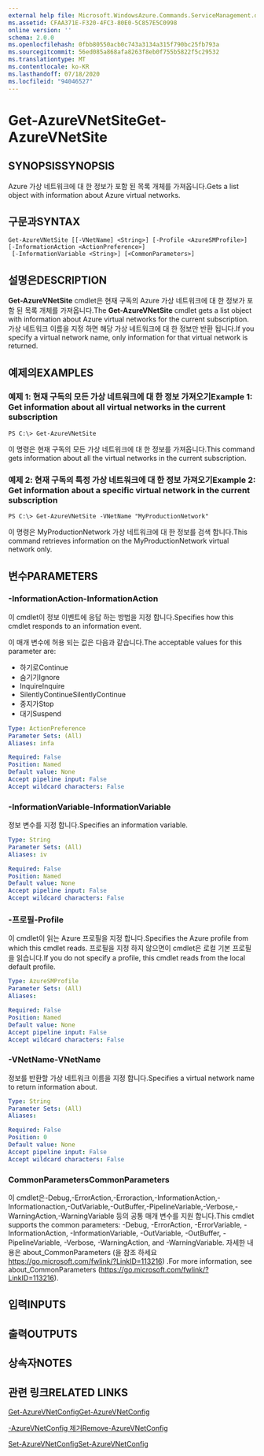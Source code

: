 ```yaml
---
external help file: Microsoft.WindowsAzure.Commands.ServiceManagement.dll-Help.xml
ms.assetid: CFAA371E-F320-4FC3-80E0-5C857E5C0998
online version: ''
schema: 2.0.0
ms.openlocfilehash: 0fbb80550acb0c743a3134a315f790bc25fb793a
ms.sourcegitcommit: 56ed085a868afa8263f8eb0f755b5822f5c29532
ms.translationtype: MT
ms.contentlocale: ko-KR
ms.lasthandoff: 07/18/2020
ms.locfileid: "94046527"
---
```

# <span data-ttu-id="50ab2-101">Get-AzureVNetSite</span><span class="sxs-lookup"><span data-stu-id="50ab2-101">Get-AzureVNetSite</span></span>

## <span data-ttu-id="50ab2-102">SYNOPSIS</span><span class="sxs-lookup"><span data-stu-id="50ab2-102">SYNOPSIS</span></span>
<span data-ttu-id="50ab2-103">Azure 가상 네트워크에 대 한 정보가 포함 된 목록 개체를 가져옵니다.</span><span class="sxs-lookup"><span data-stu-id="50ab2-103">Gets a list object with information about Azure virtual networks.</span></span>

## <span data-ttu-id="50ab2-104">구문과</span><span class="sxs-lookup"><span data-stu-id="50ab2-104">SYNTAX</span></span>

```
Get-AzureVNetSite [[-VNetName] <String>] [-Profile <AzureSMProfile>] [-InformationAction <ActionPreference>]
 [-InformationVariable <String>] [<CommonParameters>]
```

## <span data-ttu-id="50ab2-105">설명은</span><span class="sxs-lookup"><span data-stu-id="50ab2-105">DESCRIPTION</span></span>
<span data-ttu-id="50ab2-106">**Get-AzureVNetSite** cmdlet은 현재 구독의 Azure 가상 네트워크에 대 한 정보가 포함 된 목록 개체를 가져옵니다.</span><span class="sxs-lookup"><span data-stu-id="50ab2-106">The **Get-AzureVNetSite** cmdlet gets a list object with information about Azure virtual networks for the current subscription.</span></span>
<span data-ttu-id="50ab2-107">가상 네트워크 이름을 지정 하면 해당 가상 네트워크에 대 한 정보만 반환 됩니다.</span><span class="sxs-lookup"><span data-stu-id="50ab2-107">If you specify a virtual network name, only information for that virtual network is returned.</span></span>

## <span data-ttu-id="50ab2-108">예제의</span><span class="sxs-lookup"><span data-stu-id="50ab2-108">EXAMPLES</span></span>

### <span data-ttu-id="50ab2-109">예제 1: 현재 구독의 모든 가상 네트워크에 대 한 정보 가져오기</span><span class="sxs-lookup"><span data-stu-id="50ab2-109">Example 1: Get information about all virtual networks in the current subscription</span></span>
```
PS C:\> Get-AzureVNetSite
```

<span data-ttu-id="50ab2-110">이 명령은 현재 구독의 모든 가상 네트워크에 대 한 정보를 가져옵니다.</span><span class="sxs-lookup"><span data-stu-id="50ab2-110">This command gets information about all the virtual networks in the current subscription.</span></span>

### <span data-ttu-id="50ab2-111">예제 2: 현재 구독의 특정 가상 네트워크에 대 한 정보 가져오기</span><span class="sxs-lookup"><span data-stu-id="50ab2-111">Example 2: Get information about a specific virtual network in the current subscription</span></span>
```
PS C:\> Get-AzureVNetSite -VNetName "MyProductionNetwork"
```

<span data-ttu-id="50ab2-112">이 명령은 MyProductionNetwork 가상 네트워크에 대 한 정보를 검색 합니다.</span><span class="sxs-lookup"><span data-stu-id="50ab2-112">This command retrieves information on the MyProductionNetwork virtual network only.</span></span>

## <span data-ttu-id="50ab2-113">변수</span><span class="sxs-lookup"><span data-stu-id="50ab2-113">PARAMETERS</span></span>

### <span data-ttu-id="50ab2-114">-InformationAction</span><span class="sxs-lookup"><span data-stu-id="50ab2-114">-InformationAction</span></span>
<span data-ttu-id="50ab2-115">이 cmdlet이 정보 이벤트에 응답 하는 방법을 지정 합니다.</span><span class="sxs-lookup"><span data-stu-id="50ab2-115">Specifies how this cmdlet responds to an information event.</span></span>

<span data-ttu-id="50ab2-116">이 매개 변수에 허용 되는 값은 다음과 같습니다.</span><span class="sxs-lookup"><span data-stu-id="50ab2-116">The acceptable values for this parameter are:</span></span>

- <span data-ttu-id="50ab2-117">하기로</span><span class="sxs-lookup"><span data-stu-id="50ab2-117">Continue</span></span>
- <span data-ttu-id="50ab2-118">숨기기</span><span class="sxs-lookup"><span data-stu-id="50ab2-118">Ignore</span></span>
- <span data-ttu-id="50ab2-119">Inquire</span><span class="sxs-lookup"><span data-stu-id="50ab2-119">Inquire</span></span>
- <span data-ttu-id="50ab2-120">SilentlyContinue</span><span class="sxs-lookup"><span data-stu-id="50ab2-120">SilentlyContinue</span></span>
- <span data-ttu-id="50ab2-121">중지가</span><span class="sxs-lookup"><span data-stu-id="50ab2-121">Stop</span></span>
- <span data-ttu-id="50ab2-122">대기</span><span class="sxs-lookup"><span data-stu-id="50ab2-122">Suspend</span></span>

```yaml
Type: ActionPreference
Parameter Sets: (All)
Aliases: infa

Required: False
Position: Named
Default value: None
Accept pipeline input: False
Accept wildcard characters: False
```

### <span data-ttu-id="50ab2-123">-InformationVariable</span><span class="sxs-lookup"><span data-stu-id="50ab2-123">-InformationVariable</span></span>
<span data-ttu-id="50ab2-124">정보 변수를 지정 합니다.</span><span class="sxs-lookup"><span data-stu-id="50ab2-124">Specifies an information variable.</span></span>

```yaml
Type: String
Parameter Sets: (All)
Aliases: iv

Required: False
Position: Named
Default value: None
Accept pipeline input: False
Accept wildcard characters: False
```

### <span data-ttu-id="50ab2-125">-프로필</span><span class="sxs-lookup"><span data-stu-id="50ab2-125">-Profile</span></span>
<span data-ttu-id="50ab2-126">이 cmdlet이 읽는 Azure 프로필을 지정 합니다.</span><span class="sxs-lookup"><span data-stu-id="50ab2-126">Specifies the Azure profile from which this cmdlet reads.</span></span>
<span data-ttu-id="50ab2-127">프로필을 지정 하지 않으면이 cmdlet은 로컬 기본 프로필을 읽습니다.</span><span class="sxs-lookup"><span data-stu-id="50ab2-127">If you do not specify a profile, this cmdlet reads from the local default profile.</span></span>

```yaml
Type: AzureSMProfile
Parameter Sets: (All)
Aliases: 

Required: False
Position: Named
Default value: None
Accept pipeline input: False
Accept wildcard characters: False
```

### <span data-ttu-id="50ab2-128">-VNetName</span><span class="sxs-lookup"><span data-stu-id="50ab2-128">-VNetName</span></span>
<span data-ttu-id="50ab2-129">정보를 반환할 가상 네트워크 이름을 지정 합니다.</span><span class="sxs-lookup"><span data-stu-id="50ab2-129">Specifies a virtual network name to return information about.</span></span>

```yaml
Type: String
Parameter Sets: (All)
Aliases: 

Required: False
Position: 0
Default value: None
Accept pipeline input: False
Accept wildcard characters: False
```

### <span data-ttu-id="50ab2-130">CommonParameters</span><span class="sxs-lookup"><span data-stu-id="50ab2-130">CommonParameters</span></span>
<span data-ttu-id="50ab2-131">이 cmdlet은-Debug,-ErrorAction,-Erroraction,-InformationAction,-Informationaction,-OutVariable,-OutBuffer,-PipelineVariable,-Verbose,-WarningAction,-WarningVariable 등의 공통 매개 변수를 지원 합니다.</span><span class="sxs-lookup"><span data-stu-id="50ab2-131">This cmdlet supports the common parameters: -Debug, -ErrorAction, -ErrorVariable, -InformationAction, -InformationVariable, -OutVariable, -OutBuffer, -PipelineVariable, -Verbose, -WarningAction, and -WarningVariable.</span></span> <span data-ttu-id="50ab2-132">자세한 내용은 about_CommonParameters (을 참조 하세요 https://go.microsoft.com/fwlink/?LinkID=113216) .</span><span class="sxs-lookup"><span data-stu-id="50ab2-132">For more information, see about_CommonParameters (https://go.microsoft.com/fwlink/?LinkID=113216).</span></span>

## <span data-ttu-id="50ab2-133">입력</span><span class="sxs-lookup"><span data-stu-id="50ab2-133">INPUTS</span></span>

## <span data-ttu-id="50ab2-134">출력</span><span class="sxs-lookup"><span data-stu-id="50ab2-134">OUTPUTS</span></span>

## <span data-ttu-id="50ab2-135">상속자</span><span class="sxs-lookup"><span data-stu-id="50ab2-135">NOTES</span></span>

## <span data-ttu-id="50ab2-136">관련 링크</span><span class="sxs-lookup"><span data-stu-id="50ab2-136">RELATED LINKS</span></span>

[<span data-ttu-id="50ab2-137">Get-AzureVNetConfig</span><span class="sxs-lookup"><span data-stu-id="50ab2-137">Get-AzureVNetConfig</span></span>](./Get-AzureVNetConfig.md)

[<span data-ttu-id="50ab2-138">-AzureVNetConfig 제거</span><span class="sxs-lookup"><span data-stu-id="50ab2-138">Remove-AzureVNetConfig</span></span>](./Remove-AzureVNetConfig.md)

[<span data-ttu-id="50ab2-139">Set-AzureVNetConfig</span><span class="sxs-lookup"><span data-stu-id="50ab2-139">Set-AzureVNetConfig</span></span>](./Set-AzureVNetConfig.md)


